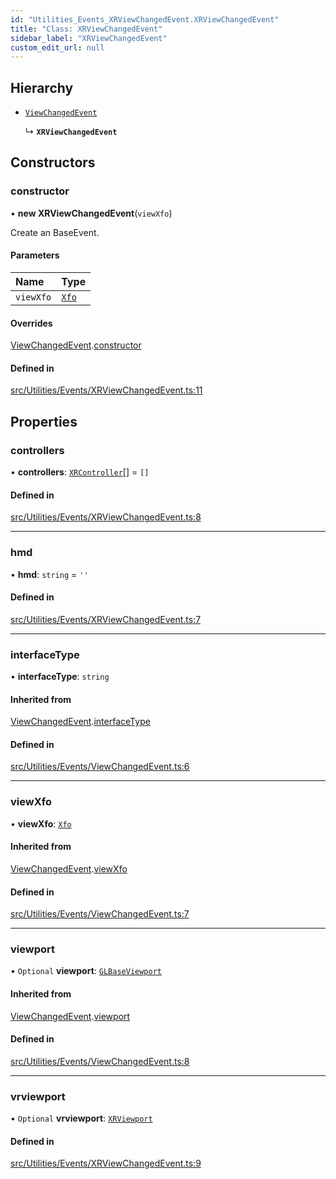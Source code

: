 ```yaml
---
id: "Utilities_Events_XRViewChangedEvent.XRViewChangedEvent"
title: "Class: XRViewChangedEvent"
sidebar_label: "XRViewChangedEvent"
custom_edit_url: null
---
```




## Hierarchy

- [`ViewChangedEvent`](Utilities_Events_ViewChangedEvent.ViewChangedEvent)

  ↳ **`XRViewChangedEvent`**

## Constructors

### constructor

• **new XRViewChangedEvent**(`viewXfo`)

Create an BaseEvent.

#### Parameters

| Name | Type |
| :------ | :------ |
| `viewXfo` | [`Xfo`](../../Math/Math_Xfo.Xfo) |

#### Overrides

[ViewChangedEvent](Utilities_Events_ViewChangedEvent.ViewChangedEvent).[constructor](Utilities_Events_ViewChangedEvent.ViewChangedEvent#constructor)

#### Defined in

[src/Utilities/Events/XRViewChangedEvent.ts:11](https://github.com/ZeaInc/zea-engine/blob/92469dc96/src/Utilities/Events/XRViewChangedEvent.ts#L11)

## Properties

### controllers

• **controllers**: [`XRController`](../../Renderer/VR/Renderer_VR_XRController.XRController)[] = `[]`

#### Defined in

[src/Utilities/Events/XRViewChangedEvent.ts:8](https://github.com/ZeaInc/zea-engine/blob/92469dc96/src/Utilities/Events/XRViewChangedEvent.ts#L8)

___

### hmd

• **hmd**: `string` = `''`

#### Defined in

[src/Utilities/Events/XRViewChangedEvent.ts:7](https://github.com/ZeaInc/zea-engine/blob/92469dc96/src/Utilities/Events/XRViewChangedEvent.ts#L7)

___

### interfaceType

• **interfaceType**: `string`

#### Inherited from

[ViewChangedEvent](Utilities_Events_ViewChangedEvent.ViewChangedEvent).[interfaceType](Utilities_Events_ViewChangedEvent.ViewChangedEvent#interfacetype)

#### Defined in

[src/Utilities/Events/ViewChangedEvent.ts:6](https://github.com/ZeaInc/zea-engine/blob/92469dc96/src/Utilities/Events/ViewChangedEvent.ts#L6)

___

### viewXfo

• **viewXfo**: [`Xfo`](../../Math/Math_Xfo.Xfo)

#### Inherited from

[ViewChangedEvent](Utilities_Events_ViewChangedEvent.ViewChangedEvent).[viewXfo](Utilities_Events_ViewChangedEvent.ViewChangedEvent#viewxfo)

#### Defined in

[src/Utilities/Events/ViewChangedEvent.ts:7](https://github.com/ZeaInc/zea-engine/blob/92469dc96/src/Utilities/Events/ViewChangedEvent.ts#L7)

___

### viewport

• `Optional` **viewport**: [`GLBaseViewport`](../../Renderer/Renderer_GLBaseViewport.GLBaseViewport)

#### Inherited from

[ViewChangedEvent](Utilities_Events_ViewChangedEvent.ViewChangedEvent).[viewport](Utilities_Events_ViewChangedEvent.ViewChangedEvent#viewport)

#### Defined in

[src/Utilities/Events/ViewChangedEvent.ts:8](https://github.com/ZeaInc/zea-engine/blob/92469dc96/src/Utilities/Events/ViewChangedEvent.ts#L8)

___

### vrviewport

• `Optional` **vrviewport**: [`XRViewport`](../../Renderer/VR/Renderer_VR_XRViewport.XRViewport)

#### Defined in

[src/Utilities/Events/XRViewChangedEvent.ts:9](https://github.com/ZeaInc/zea-engine/blob/92469dc96/src/Utilities/Events/XRViewChangedEvent.ts#L9)

